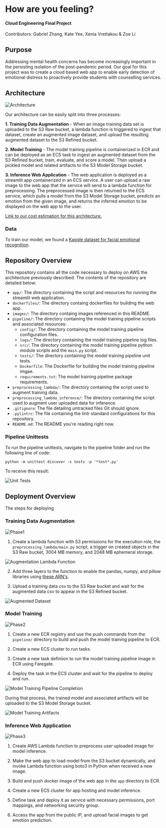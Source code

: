 # How are you feeling?
#### Cloud Engineering Final Project

Contributors: Gabriel Zhang, Kate Yee, Xenia Vrettakou & Zoe Li

## Purpose
Addressing mental health concerns has become increasingly important in the persisting isolation of the post-pandemic period. Our goal for this project was to create a cloud based web app to enable early detection of emotional distress to proactively provide students with counselling services.


## Architecture
![Architecture](./images/architecture.png)

Our architecture can be easily split into three processes:

**1. Training Data Augmentation** - When an image training data set is uploaded to the S3 Raw bucket, a lambda function is triggered to ingest that dataset, create an augmented image dataset, and upload the resulting augmented dataset to the S3 Refined bucket.

**2. Model Training** - The model training pipeline is containerized in ECR and can be deployed as an ECS task to ingest an augmented dataset from the S3 Refined bucket, train, evaluate, and score a model. Then upload a pickled model and related artifacts to the S3 Model Storage bucket.

**3. Inference Web Application** - The web application is deployed as a streamlit app containerized in an ECS service. A user can upload a raw image to the web app that the service will send to a lambda function for preprocessing. The preprocessed image is then returned to the ECS service, which pulls a model from the S3 Model Storage bucket, predicts an emotion from the given image, and returns the inferred emotion to be displayed on the web app to the user.

[Link to our cost estimation for this architecture.](https://calculator.aws/#/estimate?id=b1b1ae6e15b5c739a3bd9e2c219bd8ac910979f6)

### Data
To train our model, we found a [Kaggle dataset for facial emotional recognition](https://www.kaggle.com/competitions/challenges-in-representation-learning-facial-expression-recognition-challenge/overview).


## Repository Overview
This repository contains all the code necessary to deploy on AWS the architecture previously described. The contents of the repository are detailed below:

- `app/`: The directory containing the script and resources for running the streamlit web application.
- `dockerfiles/`: The directory containg dockerfiles for building the web app.
- `images/`: The directory containg images referenced in this README.
- `pipeline/`: The directory containing the model training pipeline scripts and associated resources:
  - `config/`: The directory containing the model training pipeline configuration files.
  - `logs/`: The directory containing the model training pipeline log files.
  - `src/`: The directory containing the model training pipeline python module scripts and the `main.py` script.
  - `tests/`: The directory containing the model training pipeline unit tests.
  - `Dockerfile`: The Dockerfile for building the model training pipeline imgae.
  - `requirements.txt`: The model training pipeline package requirements.
- `preprocessing_lambda/`: The directory containing the script used to augment training data.
- `preprocessing_lambda_inference/`: The directory containing the script used to augment user uploaded data for inference.
- `.gitignore`: The file detailing untracked files Git should ignore.
- `.pylintrc`: The file containing the lintr standard configurations for this repository.
- `README.md`: The README you're reading right now.

### Pipeline Unittests
To run the pipeline unittests, navigate to the pipeline folder and run the following line of code:
```
python -m unittest discover -s tests -p '*test*.py'
```
To receive this result:

![Unit Tests](./images/pipeline_unittest.png)

## Deployment Overview
The steps for deploying 

### Training Data Augmentation
![Phase1](./images/phase1.png)

1. Create a lambda function with S3 permissions for the execution role, the `preprocessing_lambda/main.py` script, a trigger on created objects in the S3 Raw bucket, 3004 MB memory, and 2048 MB ephemeral storage.

![Augmentation Lambda Function](./images/augmenting_lambda_config.png)

2. Add three layers to the function to enable the pandas, numpy, and pillow libraries using [these ARN's](https://api.klayers.cloud/api/v2/p3.12/layers/latest/us-east-2/html).

3. Upload a training data csv to the S3 Raw bucket and wait for the augmented data csv to appear in the S3 Refined bucket.

![Augmented Dataset](./images/augmented_data.png)

### Model Training
![Phase2](./images/phase2.png)

1. Create a new ECR registry and use the push commands from the `pipeline/` directory to build and push the model training pipeline to ECR.
   
2. Create a new ECS cluster to run tasks.
  
3. Create a new task definiion to run the model training pipeline image in ECR using Faregate.

4. Deploy the task in the ECS cluster and wait for the pipeline to deploy and run.

![Model Training Pipeline Completion](./images/model_pipeline_completion.png)

During that process, the trained model and associated artifacts will be uploaded to the S3 Model Storage bucket.

![Model Training Artifacts](./images/model_artifacts.png)

### Inference Web Application
![Phase3](./images/phase3.png)


1. Create AWS Lambda function to preprocess user uploaded image for model inference.

2. Make the web app to load model from the S3 bucket dynamically, and invoke Lambda function using boto3 in Python when received a new image.

2. Build and push docker image of the web app in the `app` directory to ECR.

3. Create a new ECS cluster for app hosting and model inference.

4. Define task and deploy it as service with necessary permissions, port mappings, and networking security group.

6. Access the app from the public IP, and upload facial images to get emotion prediction.
